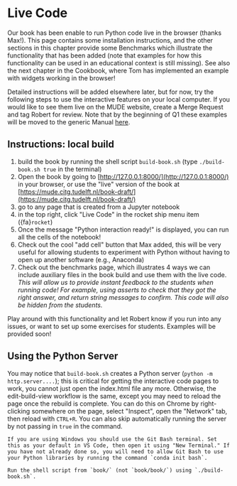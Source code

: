 # Live Code

Our book has been enable to run Python code live in the browser (thanks Max!). This page contains some installation instructions, and the other sections in this chapter provide some Benchmarks which illustrate the functionality that has been added (note that examples for how this functionality can be used in an educational context is still missing). See also the next chapter in the Cookbook, where Tom has implemented an example with widgets working in the browser!

Detailed instructions will be added elsewhere later, but for now, try the following steps to use the interactive features on your local computer. If you would like to see them live on the MUDE website, create a Merge Request and tag Robert for review. Note that by the beginning of Q1 these examples will be moved to the generic Manual [here](https://interactivetextbooks.citg.tudelft.nl/intro.html).

## Instructions: local build

1. build the book by running the shell script `build-book.sh` (type `./build-book.sh true` in the terminal)
2. Open the book by going to [http://127.0.0.1:8000/](http://127.0.0.1:8000/) in your browser, or use the "live" version of the book at [https://mude.citg.tudelft.nl/book-draft/](https://mude.citg.tudelft.nl/book-draft/)
3. go to any page that is created from a Jupyter notebook
4. in the top right, click "Live Code" in the rocket ship menu item ({fa}`rocket`)
5. Once the message "Python interaction ready!" is displayed, you can run all the cells of the notebook!
6. Check out the cool "add cell" button that Max added, this will be very useful for allowing students to experiment with Python without having to open up another software (e.g., Anaconda)
7. Check out the benchmarks page, which illustrates 4 ways we can include auxiliary files in the book build and use them with the live code. _This will allow us to provide instant feedback to the students when running code! For example, using asserts to check that they got the right answer, and return string messages to confirm. This code will also be hidden from the students._

Play around with this functionality and let Robert know if you run into any issues, or want to set up some exercises for students. Examples will be provided soon!

## Using the Python Server

You may notice that `build-book.sh` creates a Python server (`python -m http.server....`); this is critical for getting the interactive code pages to work, you cannot just open the index.html file any more. Otherwise, the edit-build-view workflow is the same, except you may need to reload the page once the rebuild is complete. You can do this on Chrome by right-clicking somewhere on the page, select "Inspect", open the "Network" tab, then reload with `CTRL+R`. You can also skip automatically running the server by not passing in `true` in the command.

```{note}
If you are using Windows you should use the Git Bash terminal. Set this as your default in VS Code, then open it using "New Terminal." If you have not already done so, you will need to allow Git Bash to use your Python libraries by running the command `conda init bash`.

Run the shell script from `book/` (not `book/book/`) using `./build-book.sh`.
```

```{tableofcontents}

```
